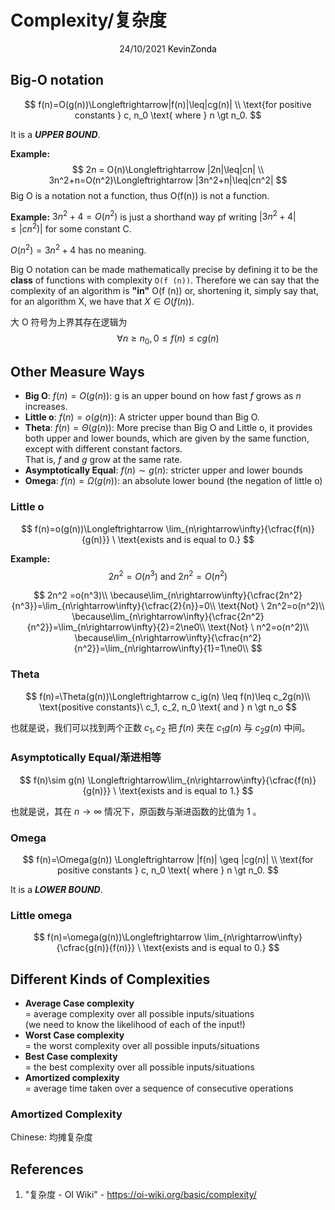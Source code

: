 # Complexity/复杂度

<center>
<span>24/10/2021</span>
<a style="text-decoration:none; color: black;" href="https://github.com/KevinZonda">KevinZonda</a>
</center>

## Big-O notation

$$
f(n)=O(g(n))\Longleftrightarrow|f(n)|\leq|cg(n)| \\
\text{for positive constants } c, n_0 \text{ where } n \gt n_0.
$$

It is a ***UPPER BOUND***.

**Example:**
$$
2n = O(n)\Longleftrightarrow |2n|\leq|cn| \\
3n^2+n=O(n^2)\Longleftrightarrow |3n^2+n|\leq|cn^2|
$$
Big O is a notation not a function, thus O(f(n)) is not a function.

**Example:**
$3n^2+4=O(n^2)$ is just a shorthand way pf writing $|3n^2+4|\leq|cn^2)|$
for some constant C.

$O(n^2)=3n^2+4$ has no meaning.



Big O notation can be made mathematically precise by defining it to be the **class** of functions with complexity `O(f (n))`. Therefore we can say that the complexity of an algorithm is **"in"** O(f (n)) or, shortening it, simply say that, for an algorithm X, we have that $X \in O(f(n))$.



大 O 符号为上界其存在逻辑为
$$
\forall n \geq n_0, 0 \leq f(n) \leq cg(n)
$$

## Other Measure Ways

- **Big O**: $f(n)=O(g(n))$: g is an upper bound on how fast $f$ grows as $n$ increases.
- **Little o**: $f(n)=o(g(n))$: A stricter upper bound than Big O.
- **Theta**: $f(n)=\Theta(g(n))$: More precise than Big O and Little o, it provides both upper and lower bounds, which are given by the same function, except with different constant factors.  
That is, $f$ and $g$ grow at the same rate.
- **Asymptotically Equal**: $f(n)∼g(n)$: stricter upper and lower bounds
- **Omega**: $f(n)=\Omega (g(n))$: an absolute lower bound (the negation of little o) 

### Little o

$$
f(n)=o(g(n))\Longleftrightarrow \lim_{n\rightarrow\infty}{\cfrac{f(n)}{g(n)}} \ \text{exists and is equal to 0.}
$$

**Example:**
$$
2n^2=O(n^3) \ \text{and} \ 2n^2=O(n^2)
$$

$$
2n^2 =o(n^3)\\
\because\lim_{n\rightarrow\infty}{\cfrac{2n^2}{n^3}}=\lim_{n\rightarrow\infty}{\cfrac{2}{n}}=0\\
\text{Not} \  2n^2=o(n^2)\\
\because\lim_{n\rightarrow\infty}{\cfrac{2n^2}{n^2}}=\lim_{n\rightarrow\infty}{2}=2\ne0\\
\text{Not} \ n^2=o(n^2)\\
\because\lim_{n\rightarrow\infty}{\cfrac{n^2}{n^2}}=\lim_{n\rightarrow\infty}{1}=1\ne0\\
$$

### Theta

$$
f(n)=\Theta(g(n))\Longleftrightarrow c_ig(n) \leq f(n)\leq c_2g(n)\\
\text{positive constants}\ c_1, c_2, n_0 \text{ and } n \gt n_o
$$

也就是说，我们可以找到两个正数 $c_1, c_2$ 把 $f(n)$ 夹在 $c_1g(n)$ 与 $c_2g(n)$ 中间。

### Asymptotically Equal/渐进相等

$$
f(n)\sim g(n) \Longleftrightarrow\lim_{n\rightarrow\infty}{\cfrac{f(n)}{g(n)}} \ \text{exists and is equal to 1.}
$$

也就是说，其在 $n\rightarrow\infty$ 情况下，原函数与渐进函数的比值为 1 。

### Omega

$$
f(n)=\Omega(g(n)) \Longleftrightarrow |f(n)| \geq |cg(n)| \\
\text{for positive constants } c, n_0 \text{ where } n \gt n_0.
$$

It is a ***LOWER BOUND***.

### Little omega

$$
f(n)=\omega(g(n))\Longleftrightarrow \lim_{n\rightarrow\infty}{\cfrac{g(n)}{f(n)}} \ \text{exists and is equal to 0.}
$$

## Different Kinds of Complexities

- **Average Case complexity**  
= average complexity over all possible inputs/situations  
(we need to know the likelihood of each of the input!) 
- **Worst Case complexity**  
= the worst complexity over all possible inputs/situations
- **Best Case complexity**  
= the best complexity over all possible inputs/situations 
- **Amortized complexity**  
= average time taken over a sequence of consecutive operations 

### Amortized Complexity

Chinese: 均摊复杂度

## References

1. "复杂度 - OI Wiki" - <https://oi-wiki.org/basic/complexity/>
